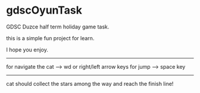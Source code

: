 # gdscOyunTask


GDSC Duzce half term holiday game task.

this is a simple fun project for learn.

I hope you enjoy.

------------------------------------------

for navigate the cat --> wd or right/left arrow keys
for jump --> space key

-----------------------------------------------------

cat should collect the stars among the way and reach the finish line!




